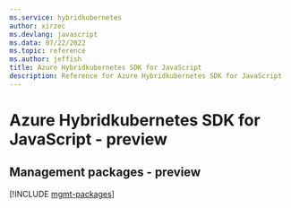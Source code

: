```yaml
---
ms.service: hybridkubernetes
author: xirzec
ms.devlang: javascript
ms.data: 07/22/2022
ms.topic: reference
ms.author: jeffish
title: Azure Hybridkubernetes SDK for JavaScript
description: Reference for Azure Hybridkubernetes SDK for JavaScript
---
```

# Azure Hybridkubernetes SDK for JavaScript - preview

## Management packages - preview
[!INCLUDE [mgmt-packages](hybridkubernetes-mgmt-index.md)]
